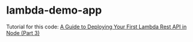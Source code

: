 # lambda-demo-app
Tutorial for this code: <a href='https://bradscottwhite.hashnode.dev/a-guide-to-deploying-your-first-lambda-rest-api-in-node-part-3'>A Guide to Deploying Your First Lambda Rest API in Node (Part 3)</a>

